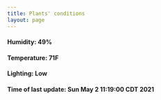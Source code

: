 ```yaml
---
title: Plants' conditions
layout: page
---
```



#### Humidity: 49%
#### Temperature: 71F
#### Lighting: Low
#### Time of last update: Sun May  2 11:19:00 CDT 2021
